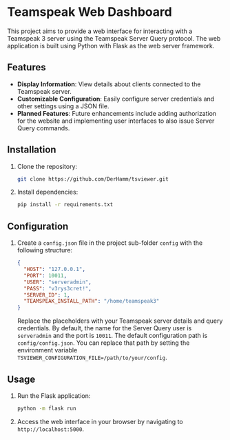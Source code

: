 # Teamspeak Web Dashboard

This project aims to provide a web interface for interacting with a Teamspeak 3 server using the Teamspeak Server Query protocol. The web application is built using Python with Flask as the web server framework.

## Features

- **Display Information**: View details about clients connected to the Teamspeak server.
- **Customizable Configuration**: Easily configure server credentials and other settings using a JSON file.
- **Planned Features**: Future enhancements include adding authorization for the website and implementing user interfaces to also issue Server Query commands.

## Installation

1. Clone the repository:

    ```bash
    git clone https://github.com/DerHamm/tsviewer.git
    ```

2. Install dependencies:

    ```bash
    pip install -r requirements.txt
    ```

## Configuration

1. Create a `config.json` file in the project sub-folder `config` with the following structure:

    ```json
    {
      "HOST": "127.0.0.1",
      "PORT": 10011,
      "USER": "serveradmin",
      "PASS": "v3rys3cret!",
      "SERVER_ID": 1,
      "TEAMSPEAK_INSTALL_PATH": "/home/teamspeak3"
    }
    ```
    
    Replace the placeholders with your Teamspeak server details and query credentials. By default, the name for the Server Query user is `serveradmin` and the port is `10011`.
    The default configuration path is `config/config.json`. You can replace that path by setting the environment variable `TSVIEWER_CONFIGURATION_FILE=/path/to/your/config`.

## Usage

1. Run the Flask application:

    ```bash
    python -m flask run
    ```

2. Access the web interface in your browser by navigating to `http://localhost:5000`.

